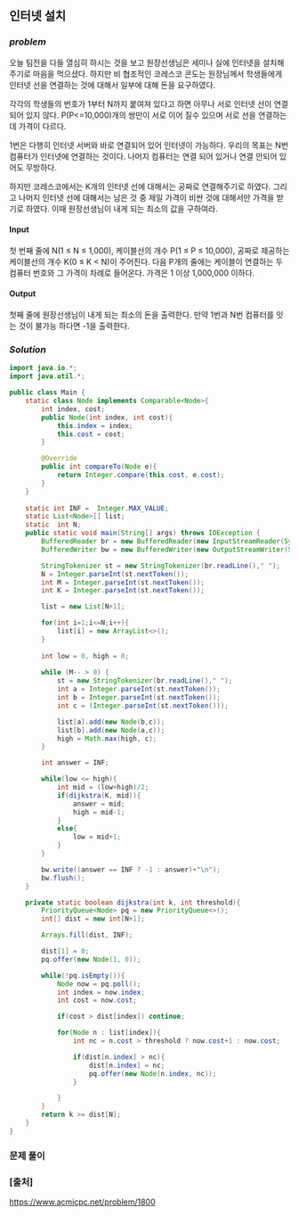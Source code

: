 ## **인터넷 설치**


### ***problem***
오늘 팀전을 다들 열심히 하시는 것을 보고 원장선생님은 세미나 실에 인터넷을 설치해 주기로 마음을 먹으셨다. 하지만 비 협조적인 코레스코 콘도는 원장님께서 학생들에게 인터넷 선을 연결하는 것에 대해서 일부에 대해 돈을 요구하였다.

각각의 학생들의 번호가 1부터 N까지 붙여져 있다고 하면 아무나 서로 인터넷 선이 연결되어 있지 않다. P(P<=10,000)개의 쌍만이 서로 이어 질수 있으며 서로 선을 연결하는데 가격이 다르다.

1번은 다행히 인터넷 서버와 바로 연결되어 있어 인터넷이 가능하다. 우리의 목표는 N번 컴퓨터가 인터넷에 연결하는 것이다. 나머지 컴퓨터는 연결 되어 있거나 연결 안되어 있어도 무방하다.

하지만 코레스코에서는 K개의 인터넷 선에 대해서는 공짜로 연결해주기로 하였다. 그리고 나머지 인터넷 선에 대해서는 남은 것 중 제일 가격이 비싼 것에 대해서만 가격을 받기로 하였다. 이때 원장선생님이 내게 되는 최소의 값을 구하여라.

#### **Input**
첫 번째 줄에 N(1 ≤ N ≤ 1,000), 케이블선의 개수 P(1 ≤ P ≤ 10,000), 공짜로 제공하는 케이블선의 개수 K(0 ≤ K < N)이 주어진다. 다음 P개의 줄에는 케이블이 연결하는 두 컴퓨터 번호와 그 가격이 차례로 들어온다. 가격은 1 이상 1,000,000 이하다.

#### **Output**
첫째 줄에 원장선생님이 내게 되는 최소의 돈을 출력한다. 만약 1번과 N번 컴퓨터를 잇는 것이 불가능 하다면 -1을 출력한다.
### ***Solution***
``` java
import java.io.*;
import java.util.*;

public class Main {
    static class Node implements Comparable<Node>{
        int index, cost;
        public Node(int index, int cost){
            this.index = index;
            this.cost = cost;
        }

        @Override
        public int compareTo(Node e){
            return Integer.compare(this.cost, e.cost);
        }
    }
    
    static int INF =  Integer.MAX_VALUE;
    static List<Node>[] list;
    static  int N;
    public static void main(String[] args) throws IOException {
        BufferedReader br = new BufferedReader(new InputStreamReader(System.in));
        BufferedWriter bw = new BufferedWriter(new OutputStreamWriter(System.out));

        StringTokenizer st = new StringTokenizer(br.readLine()," ");
        N = Integer.parseInt(st.nextToken());
        int M = Integer.parseInt(st.nextToken());
        int K = Integer.parseInt(st.nextToken());

        list = new List[N+1];

        for(int i=1;i<=N;i++){
            list[i] = new ArrayList<>();
        }
        
        int low = 0, high = 0;
        
        while (M-- > 0) {
            st = new StringTokenizer(br.readLine()," ");
            int a = Integer.parseInt(st.nextToken());
            int b = Integer.parseInt(st.nextToken());
            int c = (Integer.parseInt(st.nextToken()));

            list[a].add(new Node(b,c));
            list[b].add(new Node(a,c));
            high = Math.max(high, c);
        }

        int answer = INF;

        while(low <= high){
            int mid = (low+high)/2;
            if(dijkstra(K, mid)){
                answer = mid;
                high = mid-1;
            }
            else{
                low = mid+1;
            }
        }

        bw.write((answer == INF ? -1 : answer)+"\n");
        bw.flush();
    }

    private static boolean dijkstra(int k, int threshold){
        PriorityQueue<Node> pq = new PriorityQueue<>();
        int[] dist = new int[N+1];

        Arrays.fill(dist, INF);

        dist[1] = 0;
        pq.offer(new Node(1, 0));

        while(!pq.isEmpty()){
            Node now = pq.poll();
            int index = now.index;
            int cost = now.cost;

            if(cost > dist[index]) continue;

            for(Node n : list[index]){
                int nc = n.cost > threshold ? now.cost+1 : now.cost;

                if(dist[n.index] > nc){
                    dist[n.index] = nc;
                    pq.offer(new Node(n.index, nc));
                }

            }
        }
        return k >= dist[N];
    }
}
```
### **문제 풀이**


### **[출처]**
https://www.acmicpc.net/problem/1800